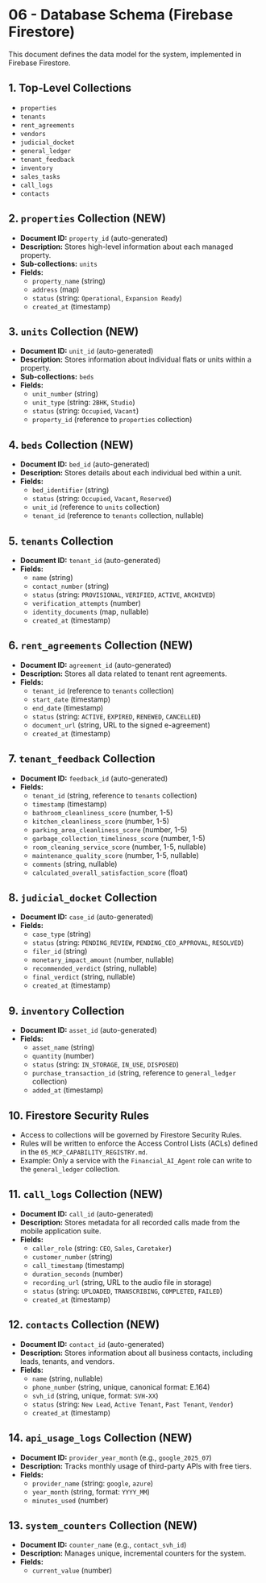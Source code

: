 # 06 - Database Schema (Firebase Firestore)

This document defines the data model for the system, implemented in Firebase Firestore.

## 1. Top-Level Collections

- `properties`
- `tenants`
- `rent_agreements`
- `vendors`
- `judicial_docket`
- `general_ledger`
- `tenant_feedback`
- `inventory`
- `sales_tasks`
- `call_logs`
- `contacts`

## 2. `properties` Collection (NEW)

- **Document ID:** `property_id` (auto-generated)
- **Description:** Stores high-level information about each managed property.
- **Sub-collections:** `units`
- **Fields:**
    - `property_name` (string)
    - `address` (map)
    - `status` (string: `Operational`, `Expansion Ready`)
    - `created_at` (timestamp)

## 3. `units` Collection (NEW)

- **Document ID:** `unit_id` (auto-generated)
- **Description:** Stores information about individual flats or units within a property.
- **Sub-collections:** `beds`
- **Fields:**
    - `unit_number` (string)
    - `unit_type` (string: `2BHK`, `Studio`)
    - `status` (string: `Occupied`, `Vacant`)
    - `property_id` (reference to `properties` collection)

## 4. `beds` Collection (NEW)

- **Document ID:** `bed_id` (auto-generated)
- **Description:** Stores details about each individual bed within a unit.
- **Fields:**
    - `bed_identifier` (string)
    - `status` (string: `Occupied`, `Vacant`, `Reserved`)
    - `unit_id` (reference to `units` collection)
    - `tenant_id` (reference to `tenants` collection, nullable)

## 5. `tenants` Collection

- **Document ID:** `tenant_id` (auto-generated)
- **Fields:**
    - `name` (string)
    - `contact_number` (string)
    - `status` (string: `PROVISIONAL`, `VERIFIED`, `ACTIVE`, `ARCHIVED`)
    - `verification_attempts` (number)
    - `identity_documents` (map, nullable)
    - `created_at` (timestamp)

## 6. `rent_agreements` Collection (NEW)

- **Document ID:** `agreement_id` (auto-generated)
- **Description:** Stores all data related to tenant rent agreements.
- **Fields:**
    - `tenant_id` (reference to `tenants` collection)
    - `start_date` (timestamp)
    - `end_date` (timestamp)
    - `status` (string: `ACTIVE`, `EXPIRED`, `RENEWED`, `CANCELLED`)
    - `document_url` (string, URL to the signed e-agreement)
    - `created_at` (timestamp)

## 7. `tenant_feedback` Collection

- **Document ID:** `feedback_id` (auto-generated)
- **Fields:**
    - `tenant_id` (string, reference to `tenants` collection)
    - `timestamp` (timestamp)
    - `bathroom_cleanliness_score` (number, 1-5)
    - `kitchen_cleanliness_score` (number, 1-5)
    - `parking_area_cleanliness_score` (number, 1-5)
    - `garbage_collection_timeliness_score` (number, 1-5)
    - `room_cleaning_service_score` (number, 1-5, nullable)
    - `maintenance_quality_score` (number, 1-5, nullable)
    - `comments` (string, nullable)
    - `calculated_overall_satisfaction_score` (float)

## 8. `judicial_docket` Collection

- **Document ID:** `case_id` (auto-generated)
- **Fields:**
    - `case_type` (string)
    - `status` (string: `PENDING_REVIEW`, `PENDING_CEO_APPROVAL`, `RESOLVED`)
    - `filer_id` (string)
    - `monetary_impact_amount` (number, nullable)
    - `recommended_verdict` (string, nullable)
    - `final_verdict` (string, nullable)
    - `created_at` (timestamp)

## 9. `inventory` Collection

- **Document ID:** `asset_id` (auto-generated)
- **Fields:**
    - `asset_name` (string)
    - `quantity` (number)
    - `status` (string: `IN_STORAGE`, `IN_USE`, `DISPOSED`)
    - `purchase_transaction_id` (string, reference to `general_ledger` collection)
    - `added_at` (timestamp)

## 10. Firestore Security Rules

- Access to collections will be governed by Firestore Security Rules.
- Rules will be written to enforce the Access Control Lists (ACLs) defined in the `05_MCP_CAPABILITY_REGISTRY.md`.
- Example: Only a service with the `Financial_AI_Agent` role can write to the `general_ledger` collection.

## 11. `call_logs` Collection (NEW)

- **Document ID:** `call_id` (auto-generated)
- **Description:** Stores metadata for all recorded calls made from the mobile application suite.
- **Fields:**
    - `caller_role` (string: `CEO`, `Sales`, `Caretaker`)
    - `customer_number` (string)
    - `call_timestamp` (timestamp)
    - `duration_seconds` (number)
    - `recording_url` (string, URL to the audio file in storage)
    - `status` (string: `UPLOADED`, `TRANSCRIBING`, `COMPLETED`, `FAILED`)
    - `created_at` (timestamp)

## 12. `contacts` Collection (NEW)

- **Document ID:** `contact_id` (auto-generated)
- **Description:** Stores information about all business contacts, including leads, tenants, and vendors.
- **Fields:**
    - `name` (string, nullable)
    - `phone_number` (string, unique, canonical format: E.164)
    - `svh_id` (string, unique, format: `SVH-XX`)
    - `status` (string: `New Lead`, `Active Tenant`, `Past Tenant`, `Vendor`)
    - `created_at` (timestamp)

## 14. `api_usage_logs` Collection (NEW)

- **Document ID:** `provider_year_month` (e.g., `google_2025_07`)
- **Description:** Tracks monthly usage of third-party APIs with free tiers.
- **Fields:**
    - `provider_name` (string: `google`, `azure`)
    - `year_month` (string, format: `YYYY_MM`)
    - `minutes_used` (number)

## 13. `system_counters` Collection (NEW)

- **Document ID:** `counter_name` (e.g., `contact_svh_id`)
- **Description:** Manages unique, incremental counters for the system.
- **Fields:**
    - `current_value` (number)

